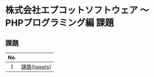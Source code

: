 # 株式会社エプコットソフトウェア ～ PHPプログラミング編 課題

## 課題

| No. |  |
| :---: | --- |
| 1 | [課題(tweets)](./tweets/index.md) |
